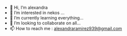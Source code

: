 - 👋 Hi, I’m alexandra
- 👀 I’m interested in nekos ...
- 🌱 I’m currently learning everything...
- 💞️ I’m looking to collaborate on all...
- 📫 How to reach me : alexandraramirez939@gmail.com

<!---
inari939/inari939 is a ✨ special ✨ repository because its `README.md` (this file) appears on your GitHub profile.
You can click the Preview link to take a look at your changes.
--->
